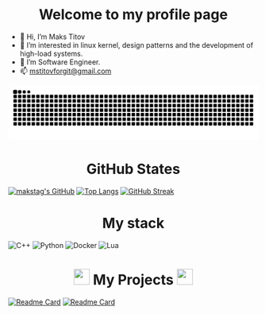 <h1 align="center">
 Welcome to my profile page </a> 
</h1>

- 👋 Hi, I’m Maks Titov
- 👀 I’m interested in linux kernel, design patterns and the development of high-load systems.
- 🌱 I’m Software Engineer.
- 📫 mstitovforgit@gmail.com

<picture>
  <source media="(prefers-color-scheme: dark)" srcset="https://raw.githubusercontent.com/serpro69/serpro69/output/github-contribution-grid-snake-dark.svg">
  <source media="(prefers-color-scheme: light)" srcset="https://raw.githubusercontent.com/serpro69/serpro69/output/github-contribution-grid-snake.svg">
  <img alt="github contribution grid snake animation" src="https://raw.githubusercontent.com/serpro69/serpro69/output/github-contribution-grid-snake.svg">
</picture> 

<h1 align="center">
 GitHub States </a> 
</h1>

[![makstag's GitHub](https://github-readme-stats.vercel.app/api?username=makstag&hide_border=true&layout=compact&show_icons=true&rank_icon=github&border_radius=18&theme=dark#gh-dark-mode-only)](https://github.com/anuraghazra/github-readme-stats#gh-dark-mode-only)
[![Top Langs](https://github-readme-stats.vercel.app/api/top-langs/?username=makstag&hide_border=true&layout=compact&border_radius=18&theme=dark#gh-dark-mode-only&show_icons=true)](https://github.com/anuraghazra/github-readme-stats)
[![GitHub Streak](http://github-readme-streak-stats.herokuapp.com?user=makstag&hide_border=true&layout=compact&border_radius=18&card_width=465&theme=dark#gh-dark-mode-only)](https://git.io/streak-stats)

<h1 align="center">
 My stack </a> 
</h1>

![C++](https://img.shields.io/badge/c/c++-%2300599C.svg?style=for-the-badge&logo=c%2B%2B&logoColor=white)
![Python](https://img.shields.io/badge/python-3670A0?style=for-the-badge&logo=python&logoColor=ffdd54)
![Docker](https://img.shields.io/badge/docker-%230db7ed.svg?style=for-the-badge&logo=docker&logoColor=white)
![Lua](https://img.shields.io/badge/lua-%23013243.svg?style=for-the-badge&logo=lua&logoColor=white)

<h1 align="center"> 
<img src="https://meritt-gifs.s3-us-west-1.amazonaws.com/nerd-life/bulba-roll.gif" width="32" height="32">
 My Projects </a> 
<img src="https://meritt-gifs.s3-us-west-1.amazonaws.com/nerd-life/bulba-roll.gif" width="32" height="32"></h1>

[![Readme Card](https://github-readme-stats.vercel.app/api/pin/?username=makstag&repo=Mython&hide_border=true&border_radius=16&theme=dark#gh-dark-mode-only)](https://github.com/makstag/Mython)
[![Readme Card](https://github-readme-stats.vercel.app/api/pin/?username=makstag&repo=LinuxStuff&hide_border=true&border_radius=16&theme=dark#gh-dark-mode-only)](https://github.com/makstag/LinuxStuff)
